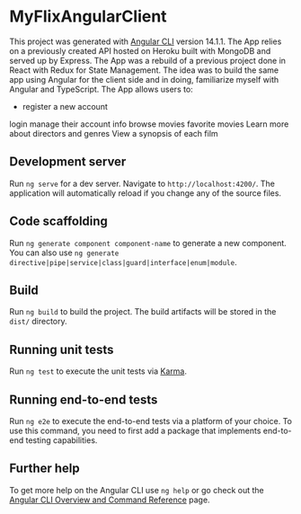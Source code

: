 # MyFlixAngularClient

This project was generated with [Angular CLI](https://github.com/angular/angular-cli) version 14.1.1.
The App relies on a previously created API hosted on Heroku built with MongoDB and served up by Express. 
The App was a rebuild of a previous project done in React with Redux for State Management. The idea was to build the same app using Angular for the client side and in doing, familiarize myself with Angular and TypeScript. 
The App allows users to: 
<ul><li>register a new account</li>
</ul>
login
manage their account info
browse movies
favorite movies
Learn more about directors and genres
View a synopsis of each film


## Development server

Run `ng serve` for a dev server. Navigate to `http://localhost:4200/`. The application will automatically reload if you change any of the source files.

## Code scaffolding

Run `ng generate component component-name` to generate a new component. You can also use `ng generate directive|pipe|service|class|guard|interface|enum|module`.

## Build

Run `ng build` to build the project. The build artifacts will be stored in the `dist/` directory.

## Running unit tests

Run `ng test` to execute the unit tests via [Karma](https://karma-runner.github.io).

## Running end-to-end tests

Run `ng e2e` to execute the end-to-end tests via a platform of your choice. To use this command, you need to first add a package that implements end-to-end testing capabilities.

## Further help

To get more help on the Angular CLI use `ng help` or go check out the [Angular CLI Overview and Command Reference](https://angular.io/cli) page.
